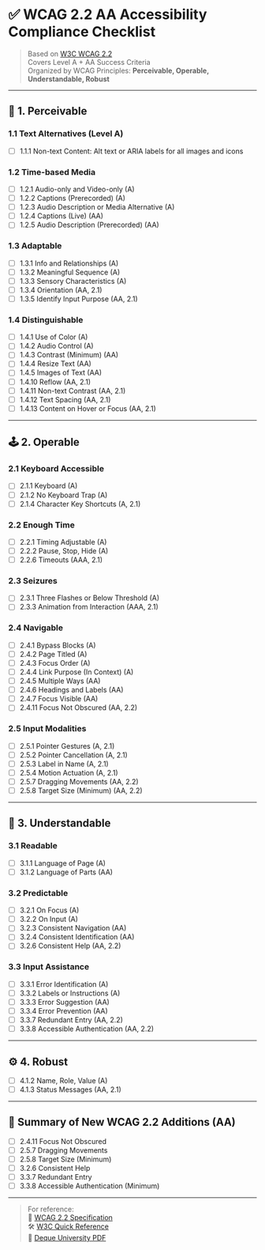 # ✅ WCAG 2.2 AA Accessibility Compliance Checklist

> Based on [W3C WCAG 2.2](https://www.w3.org/TR/WCAG22/)  
> Covers Level A + AA Success Criteria  
> Organized by WCAG Principles: **Perceivable, Operable, Understandable, Robust**

---

## 🧠 1. Perceivable

### 1.1 Text Alternatives (Level A)

- [ ] 1.1.1 Non-text Content: Alt text or ARIA labels for all images and icons

### 1.2 Time-based Media

- [ ] 1.2.1 Audio-only and Video-only (A)
- [ ] 1.2.2 Captions (Prerecorded) (A)
- [ ] 1.2.3 Audio Description or Media Alternative (A)
- [ ] 1.2.4 Captions (Live) (AA)
- [ ] 1.2.5 Audio Description (Prerecorded) (AA)

### 1.3 Adaptable

- [ ] 1.3.1 Info and Relationships (A)
- [ ] 1.3.2 Meaningful Sequence (A)
- [ ] 1.3.3 Sensory Characteristics (A)
- [ ] 1.3.4 Orientation (AA, 2.1)
- [ ] 1.3.5 Identify Input Purpose (AA, 2.1)

### 1.4 Distinguishable

- [ ] 1.4.1 Use of Color (A)
- [ ] 1.4.2 Audio Control (A)
- [ ] 1.4.3 Contrast (Minimum) (AA)
- [ ] 1.4.4 Resize Text (AA)
- [ ] 1.4.5 Images of Text (AA)
- [ ] 1.4.10 Reflow (AA, 2.1)
- [ ] 1.4.11 Non-text Contrast (AA, 2.1)
- [ ] 1.4.12 Text Spacing (AA, 2.1)
- [ ] 1.4.13 Content on Hover or Focus (AA, 2.1)

---

## 🕹️ 2. Operable

### 2.1 Keyboard Accessible

- [ ] 2.1.1 Keyboard (A)
- [ ] 2.1.2 No Keyboard Trap (A)
- [ ] 2.1.4 Character Key Shortcuts (A, 2.1)

### 2.2 Enough Time

- [ ] 2.2.1 Timing Adjustable (A)
- [ ] 2.2.2 Pause, Stop, Hide (A)
- [ ] 2.2.6 Timeouts (AAA, 2.1)

### 2.3 Seizures

- [ ] 2.3.1 Three Flashes or Below Threshold (A)
- [ ] 2.3.3 Animation from Interaction (AAA, 2.1)

### 2.4 Navigable

- [ ] 2.4.1 Bypass Blocks (A)
- [ ] 2.4.2 Page Titled (A)
- [ ] 2.4.3 Focus Order (A)
- [ ] 2.4.4 Link Purpose (In Context) (A)
- [ ] 2.4.5 Multiple Ways (AA)
- [ ] 2.4.6 Headings and Labels (AA)
- [ ] 2.4.7 Focus Visible (AA)
- [ ] 2.4.11 Focus Not Obscured (AA, 2.2)

### 2.5 Input Modalities

- [ ] 2.5.1 Pointer Gestures (A, 2.1)
- [ ] 2.5.2 Pointer Cancellation (A, 2.1)
- [ ] 2.5.3 Label in Name (A, 2.1)
- [ ] 2.5.4 Motion Actuation (A, 2.1)
- [ ] 2.5.7 Dragging Movements (AA, 2.2)
- [ ] 2.5.8 Target Size (Minimum) (AA, 2.2)

---

## 🧩 3. Understandable

### 3.1 Readable

- [ ] 3.1.1 Language of Page (A)
- [ ] 3.1.2 Language of Parts (AA)

### 3.2 Predictable

- [ ] 3.2.1 On Focus (A)
- [ ] 3.2.2 On Input (A)
- [ ] 3.2.3 Consistent Navigation (AA)
- [ ] 3.2.4 Consistent Identification (AA)
- [ ] 3.2.6 Consistent Help (AA, 2.2)

### 3.3 Input Assistance

- [ ] 3.3.1 Error Identification (A)
- [ ] 3.3.2 Labels or Instructions (A)
- [ ] 3.3.3 Error Suggestion (AA)
- [ ] 3.3.4 Error Prevention (AA)
- [ ] 3.3.7 Redundant Entry (AA, 2.2)
- [ ] 3.3.8 Accessible Authentication (AA, 2.2)

---

## ⚙️ 4. Robust

- [ ] 4.1.2 Name, Role, Value (A)
- [ ] 4.1.3 Status Messages (AA, 2.1)

---

## 📌 Summary of New WCAG 2.2 Additions (AA)

- [ ] 2.4.11 Focus Not Obscured
- [ ] 2.5.7 Dragging Movements
- [ ] 2.5.8 Target Size (Minimum)
- [ ] 3.2.6 Consistent Help
- [ ] 3.3.7 Redundant Entry
- [ ] 3.3.8 Accessible Authentication (Minimum)

---

> For reference:  
> 📘 [WCAG 2.2 Specification](https://www.w3.org/TR/WCAG22/)  
> 🛠️ [W3C Quick Reference](https://www.w3.org/WAI/WCAG22/quickref/)  
> 📄 [Deque University PDF](https://media.dequeuniversity.com/en/docs/web-accessibility-checklist-wcag-2.2.pdf)

```

```

